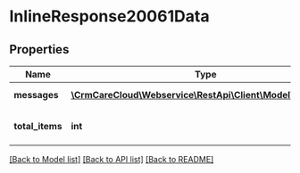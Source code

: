 # InlineResponse20061Data

## Properties
Name | Type | Description | Notes
------------ | ------------- | ------------- | -------------
**messages** | [**\CrmCareCloud\Webservice\RestApi\Client\Model\Message[]**](Message.md) | List of all messages | [optional] 
**total_items** | **int** | Count of all found messages | [optional] 

[[Back to Model list]](../../README.md#documentation-for-models) [[Back to API list]](../../README.md#documentation-for-api-endpoints) [[Back to README]](../../README.md)

